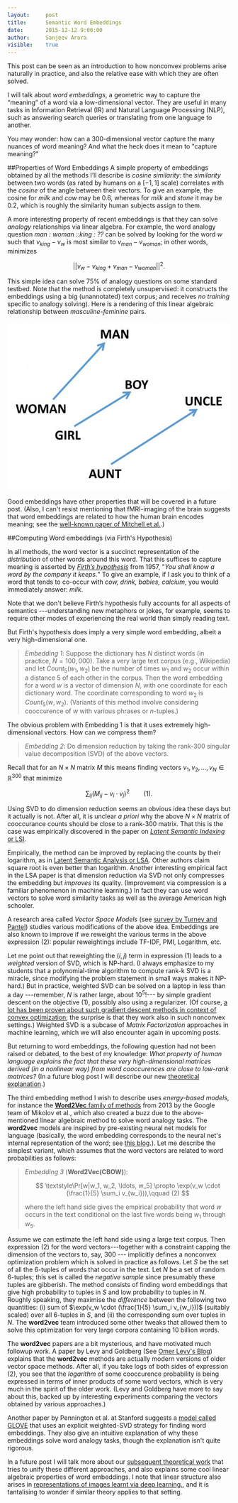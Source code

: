 ```yaml
---
layout:     post
title:      Semantic Word Embeddings
date:       2015-12-12 9:00:00
author:     Sanjeev Arora
visible:    true
---
```


This post can be seen as an introduction to how nonconvex problems arise
naturally in practice, and also the relative ease with which they are often
solved. 

I will talk about *word embeddings*, a geometric way to capture
the “meaning” of a word via a low-dimensional vector. They are useful in
many tasks in Information Retrieval (IR) and Natural Language Processing
(NLP), such as answering search queries or translating from one
language to another. 

You may wonder: how can a 300-dimensional vector capture the many
nuances of word meaning? And what the heck does it mean to "capture meaning?"

##Properties of Word Embeddings
A simple property of embeddings obtained by all the methods I’ll
describe is *cosine similarity*: the  *similarity* between two words 
(as rated by humans on a $[-1,1]$ scale) correlates with the *cosine*
of the angle between their vectors. To 
give an example, the cosine for *milk* and
*cow* may be $0.6$, whereas for *milk* and
*stone* it may be $0.2$, which is roughly the similarity
human subjects assign to them.


A more interesting property of recent embeddings is that they can solve
*analogy* relationships via linear algebra.
For example, the word analogy question
*man : woman ::king : ??* can be solved by looking for the
word $w$ such that $v_{king} - v_w$ is most similar to
$v_{man} - v_{woman}$; in other words, minimizes


$$||v_w - v_{king} + v_{man} - v_{woman}||^2.$$

This simple idea can solve $75\%$ of analogy questions on some standard testbed. Note that the method is completely unsupervised: it constructs the embeddings using a big (unannotated) text corpus; and receives *no training* specific to analogy solving). 
Here is a rendering of this linear algebraic relationship between *masculine-feminine* pairs.

![linear](/assets/analogy-small.jpg)

Good embeddings have other properties that will be covered in a future
post. (Also, I can't resist mentioning  that fMRI-imaging of the brain suggests that word embeddings are related to how the human brain
encodes meaning; see the [well-known paper of Mitchell et al.](http://www.cs.cmu.edu/~tom/pubs/science2008.pdf).) 

##Computing Word embeddings (via Firth's Hypothesis)

In all methods, the word vector is a succinct representation of the *distribution* of other words around this word. That this suffices to capture meaning is asserted by [*Firth’s hypothesis*](https://en.wikipedia.org/wiki/Distributional_semantics)
from 1957, "*You shall know a word by the company it keeps.*"  To give an example, if I
ask you to think of a word that tends to co-occur with *cow,
drink, babies, calcium*, you would immediately answer:
*milk*. 

Note that we don't believe Firth’s hypothesis fully accounts
for all aspects of semantics ---understanding new metaphors or jokes, for example,
seems to require other modes of experiencing the real world than simply reading text.

But Firth's hypothesis does imply a very simple 
word embedding, albeit a very high-dimensional one.


> *Embedding 1*: Suppose the dictionary has $N$ distinct words (in practice, $N =100,000$). Take a very large text corpus (e.g., Wikipedia) and let $Count_5(w_1, w_2)$ be the number of times $w_1$ and $w_2$ occur within a distance $5$ of each other in the corpus. Then the word embedding for a word $w$ is a vector of dimension $N$, with one coordinate for each dictionary word. The coordinate corresponding to word $w_2$ is $Count_5(w, w_2)$. (Variants of this method involve considering cooccurence of $w$ with various phrases or $n$-tuples.)


The obvious problem with Embedding 1 is that it uses
extremely high-dimensional vectors. How can we compress them?

> *Embedding 2*: Do dimension reduction by taking the rank-300
> singular value decomposition (SVD) of the above vectors. 

Recall that for an $N \times N$ matrix $M$ this means finding vectors
$v_1, v_2, \ldots, v_N \in \mathbb{R}^{300}$ that minimize

$$
\sum_{ij} (M_{ij} - v_i \cdot v_j)^2 \qquad (1).
$$

Using SVD to do dimension reduction seems an obvious idea these days but it
actually is not. After all,  it is unclear *a priori* why the
above $N \times N$ matrix of cooccurance counts should be close to a
rank-300 matrix. That this is the case was empirically discovered in the paper on
[*Latent Semantic Indexing* or LSI](http://lsa.colorado.edu/papers/JASIS.lsi.90.pdf). 

Empirically, the method can be improved by replacing the counts by their logarithm, as in [Latent Semantic Analysis or LSA](http://lsa.colorado.edu/papers/plato/plato.annote.html). Other authors claim  square root
is even better than logarithm.  Another interesting empirical fact in the LSA paper is that dimension reduction via SVD not only compresses the embedding but *improves* its quality. (Improvement via compression is a familiar phenomenon in machine learning.) In fact they can use word vectors to solve word similarity tasks as well as the average American high schooler. 

A research area called *Vector Space Models* (see [survey by Turney and Pantel](https://www.jair.org/media/2934/live-2934-4846-jair.pdf)) studies various modifications of the above idea. Embeddings are also known to improve if we reweight the various terms in the above expression (2): popular reweightings include TF-IDF, PMI, Logarithm, etc. 


Let me point out that reweighting the
$(i, j)$ term in expression (1) leads to a *weighted*
version of SVD, which is NP-hard. (I always emphasize to my students
that a polynomial-time algorithm to compute rank-k  SVD is a miracle, since 
modifying the problem
statement in small ways makes it NP-hard.) But in practice, weighted SVD can be
solved on a laptop in less than a day ---remember, $N$ is rather large, about $10^5$!---
by simple gradient descent on the objective (1), possibly also using
a regularizer. (Of course,  [a lot has been proven about such gradient descent methods in context of convex optimization](http://blog.mrtz.org/2013/09/07/the-zen-of-gradient-descent.html); the surprise is that they work also in such nonconvex settings.) Weighted SVD is a subcase of *Matrix Factorization* approaches in machine learning, which we will also encounter again in upcoming posts. 

But returning to word embeddings, the following question had not been
raised or debated, to the best of my knowledge: *What property of human language explains the
fact that these very high-dimensional matrices derived (in a nonlinear way) from word cooccurences
are close to low-rank matrices?* (In a future blog
post I will describe our new [theoretical explanation](http://arxiv.org/abs/1502.03520).)

The third embedding method I wish to describe uses 
*energy-based models*, for instance the
[**Word2Vec** family of methods](https://code.google.com/p/word2vec/) from 2013 by the Google team of Mikolov et al., which also created a buzz due to the above-mentioned linear algebraic method to solve word analogy tasks.
The **word2vec** models are inspired by pre-existing neural net models for language
(basically, the word embedding corresponds to the neural net's internal representation of the word; see [this blog](http://colah.github.io/posts/2014-07-NLP-RNNs-Representations/).).  Let me
describe the simplest variant, which assumes that the word
vectors are related to word probabilities as follows:


> *Embedding 3* (**Word2Vec(CBOW)**):
>
> $$
> \textstyle\Pr[w|w_1, w_2, \ldots, w_5] \propto \exp(v_w \cdot (\frac{1}{5} \sum_i v_{w_i})),\qquad (2)
> $$
>
> where the left hand side gives the empirical probability that word $w$ occurs in the text
conditional on the last five words being $w_1$ through $w_5$. 

Assume we can estimate the left hand side using a large text corpus. Then expression (2) for the word vectors---together with  a constraint capping the dimension of the
vectors to, say, 300 --- implicitly defines a nonconvex optimization problem which is solved in practice as follows. Let $S$ be the set of all the $6$-tuples of words that occur in the text. Let $N$ be a set of random $6$-tuples; this set is called the 
*negative sample* since presumably these tuples are gibberish. The method consists of finding word embeddings that give high probability to 
tuples in $S$ and low probability to tuples in $N$. Roughly speaking, they maximise the *difference* between the following two quantities: (i) sum of $\exp(v_w \cdot (\frac{1}{5} \sum_i v_{w_i}))$ (suitably scaled) over all $6$-tuples in $S$, and
(ii) the corresponding sum over tuples in $N$.  The **word2vec** team introduced some other tweaks that allowed them to solve this optimization for very large corpora containing 10 billion words. 


The **word2vec** papers are a bit mysterious, and have motivated much
followup work. A paper by Levy and Goldberg (See [Omer Levy's Blog](https://levyomer.wordpress.com/)) explains that the **word2vec**
methods are actually modern versions of older vector space methods.
After all, if you take logs of both sides of expression (2), you see
that the *logarithm* of some cooccurence probability is
being expressed in terms of inner products of some word vectors, which
is very much in the spirit of the older work. (Levy and Goldberg have more to say about this, backed up by interesting experiments comparing the vectors obtained by various approaches.) 

Another paper by Pennington et al. at Stanford suggests a [model called GLOVE](http://nlp.stanford.edu/projects/glove/)
that uses an explicit weighted-SVD strategy for finding word embeddings.
They also give an intuitive explanation of why these embeddings solve 
word analogy tasks, though the explanation isn't quite rigorous. 

In a future post I will talk more about our [subsequent theoretical work](http://arxiv.org/abs/1502.03520) that tries to unify these different approaches, and also explains some  cool linear algebraic properties of word
embeddings. I note that linear structure  also arises in [representations of images learnt
via deep learning.](http://web.eecs.umich.edu/~honglak/nips2015-analogy.pdf), and it is tantalising to wonder if similar theory applies to that setting. 
